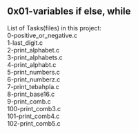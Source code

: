 ## 0x01-variables if else, while   
List of Tasks(files) in this project:   
0-positive_or_negative.c  
1-last_digit.c  
2-print_alphabet.c  
3-print_alphabets.c  
4-print_alphabt.c  
5-print_numbers.c  
6-print_numberz.c  
7-print_tebahpla.c  
8-print_base16.c  
9-print_comb.c  
100-print_comb3.c  
101-print_comb4.c  
102-print_comb5.c
